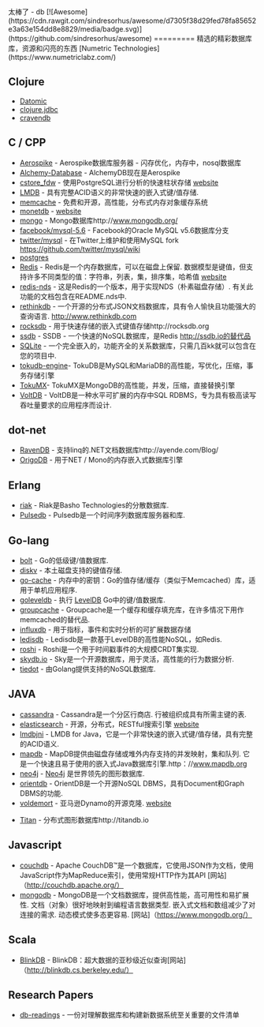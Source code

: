 <div class="github-widget" data-repo="numetriclabz/awesome-db"></div>
<script async src="https://pagead2.googlesyndication.com/pagead/js/adsbygoogle.js"></script><ins class="adsbygoogle" style="display:block" data-ad-client="ca-pub-6890694312814945" data-ad-slot="5473692530" data-ad-format="auto"  data-full-width-responsive="true"></ins>
太棒了 -  db [![Awesome](https://cdn.rawgit.com/sindresorhus/awesome/d7305f38d29fed78fa85652e3a63e154dd8e8829/media/badge.svg)](https://github.com/sindresorhus/awesome)
=========
精选的精彩数据库库，资源和闪亮的东西 [Numetric Technologies](https://www.numetriclabz.com/)

## Clojure

 * [Datomic](http://www.datomic.com/)
 * [clojure.jdbc](https://github.com/niwibe/clojure.jdbc)
 * [cravendb](https://github.com/robashton/cravendb)

## C / CPP
* [Aerospike](https://github.com/aerospike/aerospike-server) -  Aerospike数据库服务器 - 闪存优化，内存中，nosql数据库
* [Alchemy-Database](https://github.com/JakSprats/Alchemy-Database) -  AlchemyDB现在是Aerospike
* [cstore_fdw](https://github.com/citusdata/cstore_fdw) - 使用PostgreSQL进行分析的快速柱状存储 [website](http://citusdata.github.io/cstore_fdw/)
* [LMDB](http://symas.com/mdb/) - 具有完整ACID语义的非常快速的嵌入式键/值存储.
* [memcache](https://github.com/memcached/memcached) - 免费和开源，高性能，分布式内存对象缓存系统
* [monetdb](https://github.com/snaga/monetdb) - [website](https://www.monetdb.org/)
* [mongo](https://github.com/mongodb/mongo) -  Mongo数据库http://www.mongodb.org/
* [facebook/mysql-5.6](https://github.com/facebook/mysql-5.6) -  Facebook的Oracle MySQL v5.6数据库分支
* [twitter/mysql](https://github.com/twitter/mysql) - 在Twitter上维护和使用MySQL fork https://github.com/twitter/mysql/wiki
* [postgres](https://github.com/postgres/postgres)
* [Redis](https://github.com/antirez/redis)   -  Redis是一个内存数据库，可以在磁盘上保留.  数据模型是键值，但支持许多不同类型的值：字符串，列表，集，排序集，哈希值 [website](http://redis.io)
* [redis-nds](https://github.com/mpalmer/redis/tree/nds-2.6)   - 这是Redis的一个版本，用于实现NDS（朴素磁盘存储）.  有关此功能的文档包含在README.nds中.
* [rethinkdb](https://github.com/rethinkdb/rethinkdb)   - 一个开源的分布式JSON文档数据库，具有令人愉快且功能强大的查询语言.  http://www.rethinkdb.com
* [rocksdb](https://github.com/facebook/rocksdb) - 用于快速存储的嵌入式键值存储http://rocksdb.org
* [ssdb](https://github.com/ideawu/ssdb) -  SSDB  - 一个快速的NoSQL数据库，是Redis http://ssdb.io的替代品
* [SQLite](http://www.sqlite.org/) - 一个完全嵌入的，功能齐全的关系数据库，只需几百kk就可以包含在您的项目中.
* [tokudb-engine](https://github.com/Tokutek/tokudb-engine)-  TokuDB是MySQL和MariaDB的高性能，写优化，压缩，事务存储引擎
* [TokuMX](https://github.com/Tokutek/mongo)-  TokuMX是MongoDB的高性能，并发，压缩，直接替换引擎
* [VoltDB](https://github.com/VoltDB/voltdb/) -  VoltDB是一种水平可扩展的内存中SQL RDBMS，专为具有极高读写吞吐量要求的应用程序而设计.


## dot-net

* [RavenDB](https://github.com/ravendb/ravendb) - 支持linq的.NET文档数据库http://ayende.com/Blog/
* [OrigoDB](http://dev.origodb.com) - 用于NET / Mono的内存嵌入式数据库引擎

## Erlang

* [riak](https://github.com/basho/riak) -  Riak是Basho Technologies的分散数据库.
* [Pulsedb](http://pulsedb.io) -  Pulsedb是一个时间序列数据库服务器和库.

## Go-lang

* [bolt](https://github.com/boltdb/bolt) -  Go的低级键/值数据库.
* [diskv](https://github.com/peterbourgon/diskv) - 本土磁盘支持的键值存储.
* [go-cache](https://github.com/pmylund/go-cache) - 内存中的密钥：Go的值存储/缓存（类似于Memcached）库，适用于单机应用程序.
* [goleveldb](https://github.com/syndtr/goleveldb) - 执行 [LevelDB](https://code.google.com/p/leveldb/) Go中的键/值数据库.
* [groupcache](https://github.com/golang/groupcache) -  Groupcache是​​一个缓存和缓存填充库，在许多情况下用作memcached的替代品.
* [influxdb](https://github.com/influxdb/influxdb) - 用于指标，事件和实时分析的可扩展数据存储
* [ledisdb](https://github.com/siddontang/ledisdb) -  Ledisdb是一款基于LevelDB的高性能NoSQL，如Redis.
* [roshi](https://github.com/soundcloud/roshi/) -  Roshi是一个用于时间戳事件的大规模CRDT集实现.
* [skydb.io](https://github.com/skydb/sky) -  Sky是一个开源数据库，用于灵活，高性能的行为数据分析.
* [tiedot](https://github.com/HouzuoGuo/tiedot) - 由Golang提供支持的NoSQL数据库.



## JAVA
* [cassandra](https://github.com/apache/cassandra)   -  Cassandra是一个分区行商店.  行被组织成具有所需主键的表.
* [elasticsearch](https://github.com/elasticsearch/elasticsearch) - 开源，分布式，RESTful搜索引擎 [website](http://elasticsearch.org)
* [lmdbjni](https://github.com/deephacks/lmdbjni) -  LMDB for Java，它是一个非常快速的嵌入式键/值存储，具有完整的ACID语义.
* [mapdb](https://github.com/jankotek/MapDB)   -  MapDB提供由磁盘存储或堆外内存支持的并发映射，集和队列.  它是一个快速且易于使用的嵌入式Java数据库引擎.http：//www.mapdb.org
* [neo4j](https://github.com/neo4j/neo4j) - [Neo4j](http://neo4j.org) 是世界领先的图形数据库.
* [orientdb](https://github.com/orientechnologies/orientdb) -  OrientDB是一个开源NoSQL DBMS，具有Document和Graph DBMS的功能.
* [voldemort](https://github.com/voldemort/voldemort) - 亚马逊Dynamo的开源克隆. [website](http://project-voldemort.com)
- [Titan](https://github.com/thinkaurelius/titan) - 分布式图形数据库http://titandb.io


## Javascript
* [couchdb](https://github.com/apache/couchdb) -  Apache CouchDB™是一个数据库，它使用JSON作为文档，使用JavaScript作为MapReduce索引，使用常规HTTP作为其API [网站]（http://couchdb.apache.org/）
* [mongodb](https://github.com/mongodb/mongo)   -  MongoDB是一个文档数据库，提供高性能，高可用性和易扩展性.  文档（对象）很好地映射到编程语言数据类型.  嵌入式文档和数组减少了对连接的需求.  动态模式使多态更容易.  [网站]（https://www.mongodb.org/）



## Scala
* [BlinkDB](https://github.com/sameeragarwal/blinkdb) -  BlinkDB：​​超大数据的亚秒级近似查询[网站]（http://blinkdb.cs.berkeley.edu/）

## Research Papers
* [db-readings](https://github.com/rxin/db-readings) - 一份对理解数据库和构建新数据系统至关重要的文件清单
